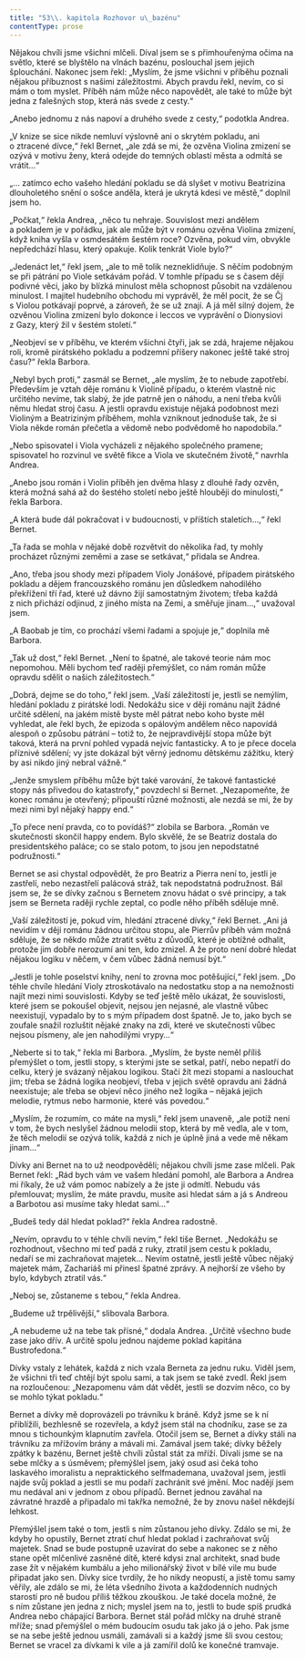```yaml
---
title: "53\\. kapitola Rozhovor u\_bazénu"
contentType: prose
---
```


<section>

Nějakou chvíli jsme všichni mlčeli. Díval jsem se s přimhouřenýma očima na světlo, které se blyštělo na vlnách bazénu, poslouchal jsem jejich šplouchání. Nakonec jsem řekl: „Myslím, že jsme všichni v příběhu poznali nějakou příbuznost s našimi záležitostmi. Abych pravdu řekl, nevím, co si mám o tom myslet. Příběh nám může něco napovědět, ale také to může být jedna z falešných stop, která nás svede z cesty.“

„Anebo jednomu z nás napoví a druhého svede z cesty,“ podotkla Andrea.

„V knize se sice nikde nemluví výslovně ani o skrytém pokladu, ani o ztracené dívce,“ řekl Bernet, „ale zdá se mi, že ozvěna Violina zmizení se ozývá v motivu ženy, která odejde do temných oblastí města a odmítá se vrátit…“

„… zatímco echo vašeho hledání pokladu se dá slyšet v motivu Beatrizina dlouholetého snění o sošce anděla, která je ukrytá kdesi ve městě,“ doplnil jsem ho.

„Počkat,“ řekla Andrea, „něco tu nehraje. Souvislost mezi andělem a pokladem je v pořádku, jak ale může být v románu ozvěna Violina zmizení, když kniha vyšla v osmdesátém šestém roce? Ozvěna, pokud vím, obvykle nepředchází hlasu, který opakuje. Kolik tenkrát Viole bylo?“

„Jedenáct let,“ řekl jsem, „ale to mě tolik nezneklidňuje. S něčím podobným se při pátrání po Viole setkávám pořád. V tomhle případu se s časem dějí podivné věci, jako by blízká minulost měla schopnost působit na vzdálenou minulost. I majitel hudebního obchodu mi vyprávěl, že měl pocit, že se Čj s Violou potkávají poprvé, a zároveň, že se už znají. A já měl silný dojem, že ozvěnou Violina zmizení bylo dokonce i leccos ve vyprávění o Dionysiovi z Gazy, který žil v šestém století.“

„Neobjeví se v příběhu, ve kterém všichni čtyři, jak se zdá, hrajeme nějakou roli, kromě pirátského pokladu a podzemní příšery nakonec ještě také stroj času?“ řekla Barbora.

„Nebyl bych proti,“ zasmál se Bernet, „ale myslím, že to nebude zapotřebí. Především je vztah děje románu k Violině případu, o kterém vlastně nic určitého nevíme, tak slabý, že jde patrně jen o náhodu, a není třeba kvůli němu hledat stroj času. A jestli opravdu existuje nějaká podobnost mezi Violiným a Beatriziným příběhem, mohla vzniknout jednoduše tak, že si Viola někde román přečetla a vědomě nebo podvědomě ho napodobila.“

„Nebo spisovatel i Viola vycházeli z nějakého společného pramene; spisovatel ho rozvinul ve světě fikce a Viola ve skutečném životě,“ navrhla Andrea.

„Anebo jsou román i Violin příběh jen dvěma hlasy z dlouhé řady ozvěn, která možná sahá až do šestého století nebo ještě hlouběji do minulosti,“ řekla Barbora.

„A která bude dál pokračovat i v budoucnosti, v příštích staletích…,“ řekl Bernet.

„Ta řada se mohla v nějaké době rozvětvit do několika řad, ty mohly procházet různými zeměmi a zase se setkávat,“ přidala se Andrea.

„Ano, třeba jsou shody mezi případem Violy Jonášové, případem pirátského pokladu a dějem francouzského románu jen důsledkem nahodilého překřížení tří řad, které už dávno žijí samostatným životem; třeba každá z nich přichází odjinud, z jiného místa na Zemi, a směřuje jinam…,“ uvažoval jsem.

„A Baobab je tím, co prochází všemi řadami a spojuje je,“ doplnila mě Barbora.

„Tak už dost,“ řekl Bernet. „Není to špatné, ale takové teorie nám moc nepomohou. Měli bychom teď raději přemýšlet, co nám román může opravdu sdělit o našich záležitostech.“

„Dobrá, dejme se do toho,“ řekl jsem. „Vaší záležitostí je, jestli se nemýlím, hledání pokladu z pirátské lodi. Nedokážu sice v ději románu najít žádné určité sdělení, na jakém místě byste měl pátrat nebo koho byste měl vyhledat, ale řekl bych, že epizoda s opálovým andělem něco napovídá alespoň o způsobu pátrání – totiž to, že nejpravdivější stopa může být taková, která na první pohled vypadá nejvíc fantasticky. A to je přece docela příznivé sdělení; vy jste dokázal být věrný jednomu dětskému zážitku, který by asi nikdo jiný nebral vážně.“

„Jenže smyslem příběhu může být také varování, že takové fantastické stopy nás přivedou do katastrofy,“ povzdechl si Bernet. „Nezapomeňte, že konec románu je otevřený; připouští různé možnosti, ale nezdá se mi, že by mezi nimi byl nějaký happy end.“

„To přece není pravda, co to povídáš?“ zlobila se Barbora. „Román ve skutečnosti skončil happy endem. Bylo skvělé, že se Beatriz dostala do presidentského paláce; co se stalo potom, to jsou jen nepodstatné podružnosti.“

Bernet se asi chystal odpovědět, že pro Beatriz a Pierra není to, jestli je zastřelí, nebo nezastřelí palácová stráž, tak nepodstatná podružnost. Bál jsem se, že se dívky začnou s Bernetem znovu hádat o své principy, a tak jsem se Berneta raději rychle zeptal, co podle něho příběh sděluje mně.

„Vaší záležitostí je, pokud vím, hledání ztracené dívky,“ řekl Bernet. „Ani já nevidím v ději románu žádnou určitou stopu, ale Pierrův příběh vám možná sděluje, že se někdo může ztratit světu z důvodů, které je obtížné odhalit, protože jim dobře nerozumí ani ten, kdo zmizel. A že proto není dobré hledat nějakou logiku v něčem, v čem vůbec žádná nemusí být.“

„Jestli je tohle poselství knihy, není to zrovna moc potěšující,“ řekl jsem. „Do téhle chvíle hledání Violy ztroskotávalo na nedostatku stop a na nemožnosti najít mezi nimi souvislosti. Kdyby se teď ještě mělo ukázat, že souvislosti, které jsem se pokoušel objevit, nejsou jen nejasné, ale vlastně vůbec neexistují, vypadalo by to s mým případem dost špatně. Je to, jako bych se zoufale snažil rozluštit nějaké znaky na zdi, které ve skutečnosti vůbec nejsou písmeny, ale jen nahodilými vrypy…“

„Neberte si to tak,“ řekla mi Barbora. „Myslím, že byste neměl příliš přemýšlet o tom, jestli stopy, s kterými jste se setkal, patří, nebo nepatří do celku, který je svázaný nějakou logikou. Stačí žít mezi stopami a naslouchat jim; třeba se žádná logika neobjeví, třeba v jejich světě opravdu ani žádná neexistuje; ale třeba se objeví něco jiného než logika – nějaká jejich melodie, rytmus nebo harmonie, které vás povedou.“

„Myslím, že rozumím, co máte na mysli,“ řekl jsem unaveně, „ale potíž není v tom, že bych neslyšel žádnou melodii stop, která by mě vedla, ale v tom, že těch melodií se ozývá tolik, každá z nich je úplně jiná a vede mě někam jinam…“

Dívky ani Bernet na to už neodpověděli; nějakou chvíli jsme zase mlčeli. Pak Bernet řekl: „Rád bych vám ve vašem hledání pomohl, ale Barbora a Andrea mi říkaly, že už vám pomoc nabízely a že jste ji odmítl. Nebudu vás přemlouvat; myslím, že máte pravdu, musíte asi hledat sám a já s Andreou a Barbotou asi musíme taky hledat sami…“

„Budeš tedy dál hledat poklad?“ řekla Andrea radostně.

„Nevím, opravdu to v téhle chvíli nevím,“ řekl tiše Bernet. „Ne­dokážu se rozhodnout, všechno mi teď padá z ruky, ztratil jsem cestu k pokladu, nedaří se mi zachraňovat majetek… Nevím ostatně, jestli ještě vůbec nějaký majetek mám, Zachariáš mi přinesl špatné zprávy. A nejhorší ze všeho by bylo, kdybych ztratil vás.“

„Neboj se, zůstaneme s tebou,“ řekla Andrea.

„Budeme už trpělivější,“ slibovala Barbora.

„A nebudeme už na tebe tak přísné,“ dodala Andrea. „Určitě všechno bude zase jako dřív. A určitě spolu jednou najdeme poklad kapitána Bustrofedona.“

Dívky vstaly z lehátek, každá z nich vzala Berneta za jednu ruku. Viděl jsem, že všichni tři teď chtějí být spolu sami, a tak jsem se také zvedl. Řekl jsem na rozloučenou: „Nezapomenu vám dát vědět, jestli se dozvím něco, co by se mohlo týkat pokladu.“

Bernet a dívky mě doprovázeli po trávníku k bráně. Když jsme se k ní přiblížili, bezhlesně se rozevřela, a když jsem stál na chodníku, zase se za mnou s tichounkým klapnutím zavřela. Otočil jsem se, Bernet a dívky stáli na trávníku za mřížovím brány a mávali mi. Zamával jsem také; dívky běžely zpátky k bazénu, Bernet ještě chvíli zůstal stát za mříží. Dívali jsme se na sebe mlčky a s úsměvem; přemýšlel jsem, jaký osud asi čeká toho laskavého imoralistu a nepraktického selfmademana, uvažoval jsem, jestli najde svůj poklad a jestli se mu podaří zachránit své jmění. Moc nadějí jsem mu nedával ani v jednom z obou případů. Bernet jednou zaváhal na závratné hrazdě a připadalo mi takřka nemožné, že by znovu našel někdejší lehkost.

Přemýšlel jsem také o tom, jestli s ním zůstanou jeho dívky. Zdálo se mi, že kdyby ho opustily, Bernet ztratí chuť hledat poklad i zachraňovat svůj majetek. Snad se bude postupně uzavírat do sebe a nakonec se z něho stane opět mlčenlivé zasněné dítě, které kdysi znal architekt, snad bude zase žít v nějakém kumbálu a jeho milionářský život v bílé vile mu bude připadat jako sen. Dívky sice tvrdily, že ho nikdy neopustí, a jistě tomu samy věřily, ale zdálo se mi, že léta všedního života a každodenních nudných starostí pro ně budou příliš těžkou zkouškou. Je také docela možné, že s ním zůstane jen jedna z nich; myslel jsem na to, jestli to bude spíš prudká Andrea nebo chápající Barbora. Bernet stál pořád mlčky na druhé straně mříže; snad přemýšlel o mém budoucím osudu tak jako já o jeho. Pak jsme se na sebe ještě jednou usmáli, zamávali si a každý jsme šli svou cestou; Bernet se vracel za dívkami k vile a já zamířil dolů ke konečné tramvaje.

</section>
